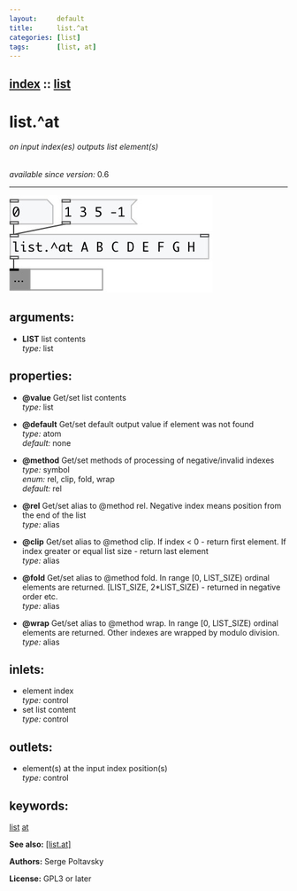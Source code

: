 ```yaml
---
layout:     default
title:      list.^at
categories: [list]
tags:       [list, at]
---
```

[index](index.html) :: [list](category_list.html)
---

# list.^at

###### on input index(es) outputs list element(s)

*available since version:* 0.6

---




[![example](../examples/img/list.%5Eat.jpg)](../examples/pd/list.%5Eat.pd)



## arguments:

* **LIST**
list contents<br>
_type:_ list<br>





## properties:

* **@value** 
Get/set list contents<br>
_type:_ list<br>

* **@default** 
Get/set default output value if element was not found<br>
_type:_ atom<br>
_default:_ none<br>

* **@method** 
Get/set methods of processing of negative/invalid indexes<br>
_type:_ symbol<br>
_enum:_ rel, clip, fold, wrap<br>
_default:_ rel<br>

* **@rel** 
Get/set alias to @method rel. Negative index means position from the end of the list<br>
_type:_ alias<br>

* **@clip** 
Get/set alias to @method clip. If index &lt; 0 - return first element. If index greater or
equal list size - return last element<br>
_type:_ alias<br>

* **@fold** 
Get/set alias to @method fold. In range [0, LIST_SIZE) ordinal elements are returned.
[LIST_SIZE, 2*LIST_SIZE) - returned in negative order etc.<br>
_type:_ alias<br>

* **@wrap** 
Get/set alias to @method wrap. In range [0, LIST_SIZE) ordinal elements are returned.
Other indexes are wrapped by modulo division.<br>
_type:_ alias<br>



## inlets:

* element index<br>
_type:_ control
* set list content<br>
_type:_ control



## outlets:

* element(s) at the input index position(s)<br>
_type:_ control



## keywords:

[list](keywords/list.html)
[at](keywords/at.html)



**See also:**
[\[list.at\]](list.at.html)




**Authors:** Serge Poltavsky




**License:** GPL3 or later





